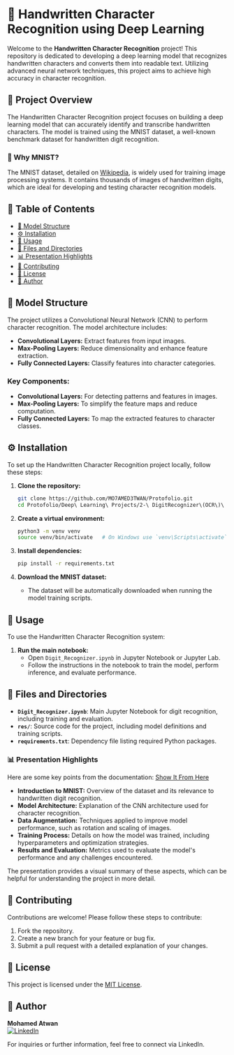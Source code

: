 # 📝 Handwritten Character Recognition using Deep Learning

Welcome to the **Handwritten Character Recognition** project! This repository is dedicated to developing a deep learning model that recognizes handwritten characters and converts them into readable text. Utilizing advanced neural network techniques, this project aims to achieve high accuracy in character recognition.

## 📜 Project Overview

The Handwritten Character Recognition project focuses on building a deep learning model that can accurately identify and transcribe handwritten characters. The model is trained using the MNIST dataset, a well-known benchmark dataset for handwritten digit recognition. 

### 🧠 Why MNIST?
The MNIST dataset, detailed on [Wikipedia](https://en.wikipedia.org/wiki/MNIST_database), is widely used for training image processing systems. It contains thousands of images of handwritten digits, which are ideal for developing and testing character recognition models.

## 📑 Table of Contents
- [🧠 Model Structure](#-model-structure)
- [⚙️ Installation](#️-installation)
- [🚀 Usage](#-usage)
- [📂 Files and Directories](#-files-and-directories)
- [📊 Presentation Highlights](#-presentation-highlights)
- [🤝 Contributing](#-contributing)
- [📝 License](#-license)
- [👤 Author](#-author)

## 🧠 Model Structure

The project utilizes a Convolutional Neural Network (CNN) to perform character recognition. The model architecture includes:

- **Convolutional Layers:** Extract features from input images.
- **Max-Pooling Layers:** Reduce dimensionality and enhance feature extraction.
- **Fully Connected Layers:** Classify features into character categories.

### Key Components:
- **Convolutional Layers:** For detecting patterns and features in images.
- **Max-Pooling Layers:** To simplify the feature maps and reduce computation.
- **Fully Connected Layers:** To map the extracted features to character classes.

## ⚙️ Installation

To set up the Handwritten Character Recognition project locally, follow these steps:

1. **Clone the repository:**
   ```bash
   git clone https://github.com/MO7AMED3TWAN/Protofolio.git
   cd Protofolio/Deep\ Learning\ Projects/2-\ DigitRecognizer\(OCR\)\ \(Intermediate\)
   ```

2. **Create a virtual environment:**
   ```bash
   python3 -m venv venv
   source venv/bin/activate   # On Windows use `venv\Scripts\activate`
   ```

3. **Install dependencies:**
   ```bash
   pip install -r requirements.txt
   ```

4. **Download the MNIST dataset:**
   - The dataset will be automatically downloaded when running the model training scripts.

## 🚀 Usage

To use the Handwritten Character Recognition system:

1. **Run the main notebook:**
   - Open `Digit_Recognizer.ipynb` in Jupyter Notebook or Jupyter Lab.
   - Follow the instructions in the notebook to train the model, perform inference, and evaluate performance.

## 📂 Files and Directories

- **`Digit_Recognizer.ipynb`**: Main Jupyter Notebook for digit recognition, including training and evaluation.
- **`res/`**: Source code for the project, including model definitions and training scripts.
- **`requirements.txt`**: Dependency file listing required Python packages.

### 📊 Presentation Highlights

Here are some key points from the documentation:
[Show It From Here](./res/DecoumentationOfOurOCR.pdf)

- **Introduction to MNIST:** Overview of the dataset and its relevance to handwritten digit recognition.
- **Model Architecture:** Explanation of the CNN architecture used for character recognition.
- **Data Augmentation:** Techniques applied to improve model performance, such as rotation and scaling of images.
- **Training Process:** Details on how the model was trained, including hyperparameters and optimization strategies.
- **Results and Evaluation:** Metrics used to evaluate the model's performance and any challenges encountered.

The presentation provides a visual summary of these aspects, which can be helpful for understanding the project in more detail.

## 🤝 Contributing

Contributions are welcome! Please follow these steps to contribute:

1. Fork the repository.
2. Create a new branch for your feature or bug fix.
3. Submit a pull request with a detailed explanation of your changes.

## 📝 License

This project is licensed under the [MIT License](LICENSE).

## 👤 Author

**Mohamed Atwan**  
[![LinkedIn](https://img.shields.io/badge/LinkedIn-Connect-blue)](https://www.linkedin.com/in/mohamed-atwan-7aaa81223/)

For inquiries or further information, feel free to connect via LinkedIn.